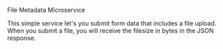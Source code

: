 File Metadata Microservice

This simple service let's you submit form data that includes a file upload. When you submit a file, you will receive the filesize in bytes in the JSON response.